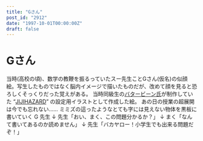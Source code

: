 ```yaml
---
title: "Gさん"
post_id: "2912"
date: "1997-10-01T00:00:00Z"
draft: false
---
```


# Gさん

当時(高校の頃)、数学の教鞭を振るっていたスー先生ことGさん(仮名)の似顔絵。写生したものではなく脳内イメージで描いたものだが、改めて顔を見ると恐ろしくそっくりだった覚えがある。 当時同級生の[バタービーン氏](http://mixi.jp/show_friend.pl?id=2308126)が制作していた “[JIJIHAZARD](/2898)” の設定用イラストとして作成した絵。 あの日の授業の超展開は今でも忘れない……  ミミズの這ったようなとても字には見えない物体を黒板に書いていく G 先生 ↓ 先生「おい、まく、この問題分かるか？」 ↓ まく「なんて書いてあるのか読めません」 ↓ 先生「バカヤロー！小学生でも出来る問題だぞ！」

